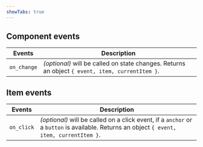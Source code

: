 ```yaml
---
showTabs: true
---
```


## Component events

| Events      | Description                                                                                     |
| ----------- | ----------------------------------------------------------------------------------------------- |
| `on_change` | _(optional)_ will be called on state changes. Returns an object `{ event, item, currentItem }`. |

## Item events

| Events     | Description                                                                                                                               |
| ---------- | ----------------------------------------------------------------------------------------------------------------------------------------- |
| `on_click` | _(optional)_ will be called on a click event, if a `anchor` or a `button` is available. Returns an object `{ event, item, currentItem }`. |
